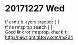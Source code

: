 # 20171227 Wed
tf contrib layers practice [  ]<br>
tf nn rmsprop search [  ]<br>
Good link for rmsprop, check it:<br>
http://newsight.tistory.com/m/224
